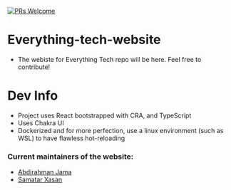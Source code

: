 [![PRs Welcome](https://img.shields.io/badge/PRs-welcome-brightgreen.svg?style=flat-square)](http://makeapullrequest.com)

# Everything-tech-website

- The webiste for Everything Tech repo will be here. Feel free to contribute!

# Dev Info
- Project uses React bootstrapped with CRA, and TypeScript
- Uses Chakra UI
- Dockerized and for more perfection, use a linux environment (such as WSL) to have flawless hot-reloading

### Current maintainers of the website:
- [Abdirahman Jama](https://github.com/abdirahmanjama)
- [Samatar Xasan](https://github.com/samatarx)
